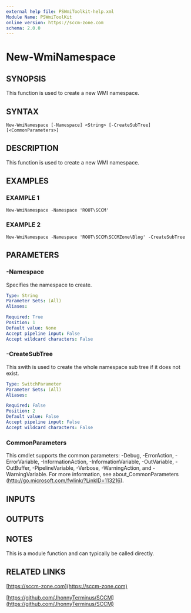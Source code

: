 ```yaml
---
external help file: PSWmiToolkit-help.xml
Module Name: PSWmiToolKit
online version: https://sccm-zone.com
schema: 2.0.0
---
```


# New-WmiNamespace

## SYNOPSIS
This function is used to create a new WMI namespace.

## SYNTAX

```
New-WmiNamespace [-Namespace] <String> [-CreateSubTree] [<CommonParameters>]
```

## DESCRIPTION
This function is used to create a new WMI namespace.

## EXAMPLES

### EXAMPLE 1
```
New-WmiNamespace -Namespace 'ROOT\SCCM'
```

### EXAMPLE 2
```
New-WmiNamespace -Namespace 'ROOT\SCCM\SCCMZone\Blog' -CreateSubTree
```

## PARAMETERS

### -Namespace
Specifies the namespace to create.

```yaml
Type: String
Parameter Sets: (All)
Aliases:

Required: True
Position: 1
Default value: None
Accept pipeline input: False
Accept wildcard characters: False
```

### -CreateSubTree
This swith is used to create the whole namespace sub tree if it does not exist.

```yaml
Type: SwitchParameter
Parameter Sets: (All)
Aliases:

Required: False
Position: 2
Default value: False
Accept pipeline input: False
Accept wildcard characters: False
```

### CommonParameters
This cmdlet supports the common parameters: -Debug, -ErrorAction, -ErrorVariable, -InformationAction, -InformationVariable, -OutVariable, -OutBuffer, -PipelineVariable, -Verbose, -WarningAction, and -WarningVariable.
For more information, see about_CommonParameters (http://go.microsoft.com/fwlink/?LinkID=113216).

## INPUTS

## OUTPUTS

## NOTES
This is a module function and can typically be called directly.

## RELATED LINKS

[https://sccm-zone.com](https://sccm-zone.com)

[https://github.com/JhonnyTerminus/SCCM](https://github.com/JhonnyTerminus/SCCM)

